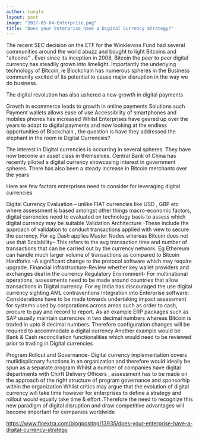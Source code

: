 ```yaml
---
author: tungfa
layout: post
image: "2017-05-04-Enterprise.png"
title: "Does your Enterprise have a Digital Currency Strategy?"
---
```

The recent SEC decision on the ETF for the Winklevoss Fund had several communities around the world abuzz and bought to light Bitcoins and "altcoins" .  Ever since its inception in 2008, Bitcoin the peer to peer digital currency has steadily grown into limelight. Importantly the underlying technology of Bitcoin, ie Blockchain has numerous spheres in the Business community excited of its potential to cause major disruption in the way we do business.

The digital revolution has also ushered a new growth in digital payments

Growth in ecommerce leads to growth in online payments
Solutions such Payment wallets allows ease of use
Accessibility of smartphones and mobiles phones has increased
Whilst Enterprises have geared up over the years to adapt to digital payments and now looking at the endless opportunities of Blockchain , the question is have they addressed the elephant in the room ie Digital Currencies?

The interest in Digital currencies is occurring in several spheres.  They have now become an asset class in themselves.  Central Bank of China has recently piloted a digital currency showcasing interest in government spheres. There has also been a steady increase in Bitcoin merchants over the years

Here are few factors enterprises need to consider for leveraging digital currencies

Digital Currency Evaluation – unlike FIAT currencies like USD , GBP etc where assessment  is based amongst other things macro-economic factors, digital currencies need to evaluated on technology basis to assess which digital currency may be suitable
Validation Architecture -These include the approach of validation to conduct transactions applied with view to secure the currency. For eg Dash applies Master Nodes whereas Bitcoin does not use that
Scalability– This refers to the avg transaction time and number of transactions that can be carried out by the currency network. Eg Ethereum can handle much larger volume of transactions as compared to Bitcoin
Hardforks –A significant change to the protocol software which may require upgrade.
Financial infrastructure-Review whether key wallet providers and exchanges deal in the currency
Regulatory Environment- For multinational operations, assessments need to be made around countries that allow transactions in Digital currency. For eg India has discouraged the use digital currency sighting AML contraventions
Integration into Enterprise software: Considerations have to be made towards undertaking impact assessment for systems used by corporations across areas such as order to cash, procure to pay and record to report.  As an example ERP packages such as SAP usually maintain currencies in two decimal numbers whereas Bitcoin is traded in upto 8 decimal numbers. Therefore configuration changes will be required  to accommodate a digital currency
Another example would be Bank &amp; Cash reconciliation functionalities which would need to be reviewed prior to trading in Digital currencies

Program Rollout and Governance-  Digital currency  implementation covers mutlidisplicnary functions in an organization and therefore would ideally be spun as a separate program Whilst a number of companies have digital departments with Chirft Delivery Officers  , assessment has to be made on the approach of the right structure of program governance and sponsorhip within the organization
Whlist critics may argue that the evolution of digital currency will take time however for  enterprises to define a strategy and rollout would equally take time &amp; effort .Therefore the need to recognize this new paradigm of digital disruption and draw competitive advantages will become important for companies worldwide

<https://www.finextra.com/blogposting/13935/does-your-enterprise-have-a-digital-currency-strategy>

